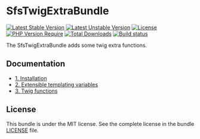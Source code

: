 # SfsTwigExtraBundle

[![Latest Stable Version](https://poser.pugx.org/softspring/twig-extra-bundle/v/stable.svg)](https://packagist.org/packages/softspring/twig-extra-bundle)
[![Latest Unstable Version](https://poser.pugx.org/softspring/twig-extra-bundle/v/unstable.svg)](https://packagist.org/packages/softspring/twig-extra-bundle)
[![License](https://poser.pugx.org/softspring/twig-extra-bundle/license.svg)](https://packagist.org/packages/softspring/twig-extra-bundle)
[![PHP Version Require](http://poser.pugx.org/softspring/twig-extra-bundle/require/php)](https://packagist.org/packages/softspring/twig-extra-bundle)
[![Total Downloads](https://poser.pugx.org/softspring/twig-extra-bundle/downloads)](https://packagist.org/packages/softspring/twig-extra-bundle)
[![Build status](https://github.com/softspring/twig-extra-bundle/actions/workflows/php.yml/badge.svg?branch=5.0)](https://github.com/softspring/twig-extra-bundle/actions/workflows/php.yml)

The SfsTwigExtraBundle adds some twig extra functions.

## Documentation

* [1. Installation](docs/1_installation.md)
* [2. Extensible templating variables](docs/2_extensible_templating_variables.md)
* [3. Twig functions](docs/3_twig_functions.md)

## License

This bundle is under the MIT license. See the complete license in the bundle [LICENSE](LICENSE) file.
